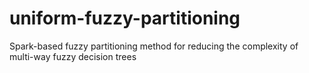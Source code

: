 # uniform-fuzzy-partitioning
Spark-based fuzzy partitioning method for reducing the complexity of multi-way fuzzy decision trees

